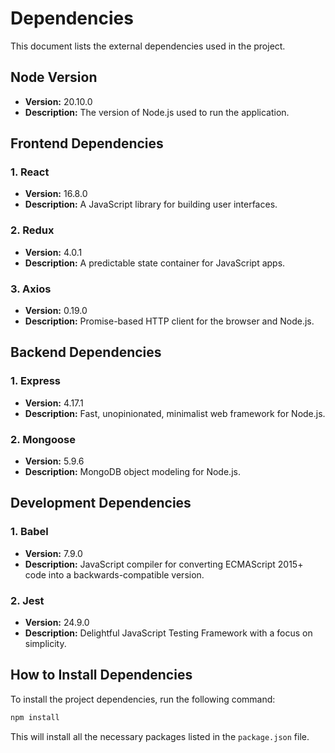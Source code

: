 # Dependencies

This document lists the external dependencies used in the project.

## Node Version

- **Version:** 20.10.0
- **Description:** The version of Node.js used to run the application.

## Frontend Dependencies

### 1. React
- **Version:** 16.8.0
- **Description:** A JavaScript library for building user interfaces.

### 2. Redux
- **Version:** 4.0.1
- **Description:** A predictable state container for JavaScript apps.

### 3. Axios
- **Version:** 0.19.0
- **Description:** Promise-based HTTP client for the browser and Node.js.

## Backend Dependencies

### 1. Express
- **Version:** 4.17.1
- **Description:** Fast, unopinionated, minimalist web framework for Node.js.

### 2. Mongoose
- **Version:** 5.9.6
- **Description:** MongoDB object modeling for Node.js.

## Development Dependencies

### 1. Babel
- **Version:** 7.9.0
- **Description:** JavaScript compiler for converting ECMAScript 2015+ code into a backwards-compatible version.

### 2. Jest
- **Version:** 24.9.0
- **Description:** Delightful JavaScript Testing Framework with a focus on simplicity.

## How to Install Dependencies

To install the project dependencies, run the following command:

```bash
npm install
```

This will install all the necessary packages listed in the `package.json` file.

